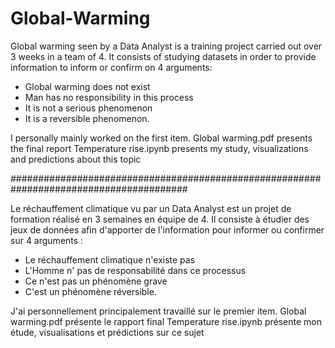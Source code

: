 # Global-Warming

Global warming seen by a Data Analyst is a training project carried out over 3 weeks in a team of 4. It consists of studying datasets in order to provide information to inform or confirm on 4 arguments:
- Global warming does not exist
- Man has no responsibility in this process
- It is not a serious phenomenon
- It is a reversible phenomenon.

I personally mainly worked on the first item.
Global warming.pdf presents the final report
Temperature rise.ipynb presents my study, visualizations and predictions about this topic 

########################################################################################

Le réchauffement climatique vu par un Data Analyst est un projet de formation réalisé en 3 semaines en équipe de 4. Il consiste à étudier des jeux de données afin d'apporter de l'information pour informer ou confirmer sur 4 arguments :
- Le réchauffement climatique n'existe pas
- L'Homme n' pas de responsabilité dans ce processus
- Ce n'est pas un phénomène grave
- C'est un phénomène réversible.

J'ai personnellement principalement travaillé sur le premier item.
Global warming.pdf présente le rapport final
Temperature rise.ipynb présente mon étude, visualisations et prédictions sur ce sujet
